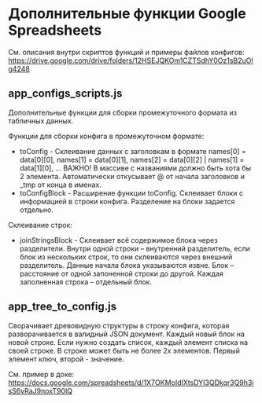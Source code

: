 # Дополнительные функции Google Spreadsheets

См. описания внутри скриптов функций и примеры файлов конфигов: https://drive.google.com/drive/folders/12HSEJQKOm1CZTSdhY0Oz1sB2uOlg4248

## app_configs_scripts.js
Дополнительные функции для сборки промежуточного формата из табличных данных. 

Функции для сборки конфига в промежуточном формате:
- toConfig - Склеивание данных с заголовкам в формате names[0] = data[0][0], names[1] = data[0][1], names[2] = data[0][2] | names[1] = data[1][0], ... ВАЖНО! В массиве с названиями должно быть хота бы 2 элемента. Автоматически откусывает @ от начала заголовков и _tmp от конца в именах.
- toConfigBlock - Расширение функции toConfig. Склеивает блоки с информацией в строки конфига. Разделение на блоки задается отдельно.

Склеивание строк:
- joinStringsBlock - Склеивает всё содержимое блока через разделители. Внутри одной строки – внутренний разделитель, если блок из нескольких строк, то они склеиваются через внешний разделитель. Данные начала блока указываются извне. Блок – расстояние от одной запоненной строки до другой. Каждая заполненная строка – отдельный блок.

## app_tree_to_config.js
Сворачивает древовидную структуры в строку конфига, которая разворачивается в валидный JSON документ. Каждый новый блок на новой строке. Если нужно создать список, каждый элемент списка на своей строке. В строке может быть не более 2х элементов. Первый элемент ключ, второй - значение.

См. пример в доке: https://docs.google.com/spreadsheets/d/1X7OKMoIdIXtsDYI3QDkqr3Q9h3isS6vRaJ9noxT90lQ